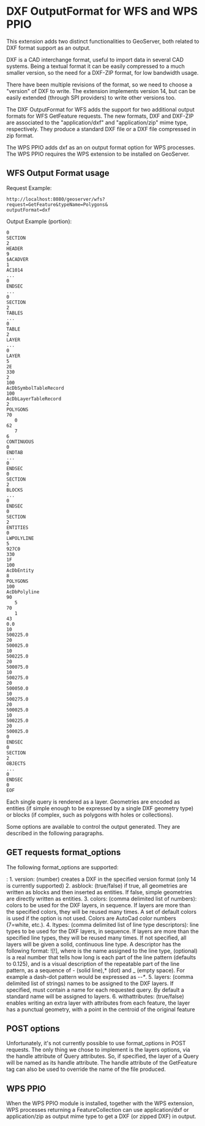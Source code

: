 # DXF OutputFormat for WFS and WPS PPIO

This extension adds two distinct functionalities to GeoServer, both related to DXF format support as an output.

DXF is a CAD interchange format, useful to import data in several CAD systems. Being a textual format it can be easily compressed to a much smaller version, so the need for a DXF-ZIP format, for low bandwidth usage.

There have been multiple revisions of the format, so we need to choose a "version" of DXF to write. The extension implements version 14, but can be easily extended (through SPI providers) to write other versions too.

The DXF OutputFormat for WFS adds the support for two additional output formats for WFS GetFeature requests. The new formats, DXF and DXF-ZIP are associated to the "application/dxf" and "application/zip" mime type, respectively. They produce a standard DXF file or a DXF file compressed in zip format.

The WPS PPIO adds dxf as an on output format option for WPS processes. The WPS PPIO requires the WPS extension to be installed on GeoServer.

## WFS Output Format usage

Request Example:

    http://localhost:8080/geoserver/wfs?request=GetFeature&typeName=Polygons&
    outputFormat=dxf

Output Example (portion):

    0
    SECTION
    2
    HEADER
    9
    $ACADVER
    1
    AC1014
    ...
    0
    ENDSEC
    ...
    0
    SECTION
    2
    TABLES
    ...  
    0
    TABLE
    2
    LAYER
    ...
    0
    LAYER
    5
    2E
    330
    2
    100
    AcDbSymbolTableRecord
    100
    AcDbLayerTableRecord
    2
    POLYGONS
    70
       0
    62
       7
    6
    CONTINUOUS
    0
    ENDTAB
    ...
    0
    ENDSEC
    0
    SECTION
    2
    BLOCKS
    ...
    0
    ENDSEC
    0
    SECTION
    2
    ENTITIES
    0
    LWPOLYLINE
    5
    927C0
    330
    1F
    100
    AcDbEntity
    8
    POLYGONS
    100
    AcDbPolyline
    90
       5
    70
       1
    43
    0.0
    10
    500225.0
    20
    500025.0
    10
    500225.0
    20
    500075.0
    10
    500275.0
    20
    500050.0
    10
    500275.0
    20
    500025.0
    10
    500225.0
    20
    500025.0
    0
    ENDSEC
    0
    SECTION
    2
    OBJECTS
    ...
    0
    ENDSEC
    0
    EOF

Each single query is rendered as a layer. Geometries are encoded as entities (if simple enough to be expressed by a single DXF geometry type) or blocks (if complex, such as polygons with holes or collections).

Some options are available to control the output generated. They are described in the following paragraphs.

## GET requests format_options

The following format_options are supported:

:   1.  version: (number) creates a DXF in the specified version format (only 14 is currently supported)
    2.  asblock: (true/false) if true, all geometries are written as blocks and then inserted as entities. If false, simple geometries are directly written as entities.
    3.  colors: (comma delimited list of numbers): colors to be used for the DXF layers, in sequence. If layers are more than the specified colors, they will be reused many times. A set of default colors is used if the option is not used. Colors are AutoCad color numbers (7=white, etc.).
    4.  ltypes: (comma delimited list of line type descriptors): line types to be used for the DXF layers, in sequence. If layers are more than the specified line types, they will be reused many times. If not specified, all layers will be given a solid, continuous line type. A descriptor has the following format: <name>!<repeatable pattern>[!<base length>], where <name> is the name assigned to the line type, <base length> (optional) is a real number that tells how long is each part of the line pattern (defaults to 0.125), and <repeatable pattern> is a visual description of the repeatable part of the line pattern, as a sequence of - (solid line),* (dot) and _ (empty space). For example a dash-dot pattern would be expressed as --_*_.
    5.  layers: (comma delimited list of strings) names to be assigned to the DXF layers. If specified, must contain a name for each requested query. By default a standard name will be assigned to layers.
    6.  withattributes: (true/false) enables writing an extra layer with attributes from each feature, the layer has a punctual geometry, with a point in the centroid of the original feature

## POST options

Unfortunately, it's not currently possible to use format_options in POST requests. The only thing we chose to implement is the layers options, via the handle attribute of Query attributes. So, if specified, the layer of a Query will be named as its handle attribute. The handle attribute of the GetFeature tag can also be used to override the name of the file produced.

## WPS PPIO

When the WPS PPIO module is installed, together with the WPS extension, WPS processes returning a FeatureCollection can use application/dxf or application/zip as output mime type to get a DXF (or zipped DXF) in output.
